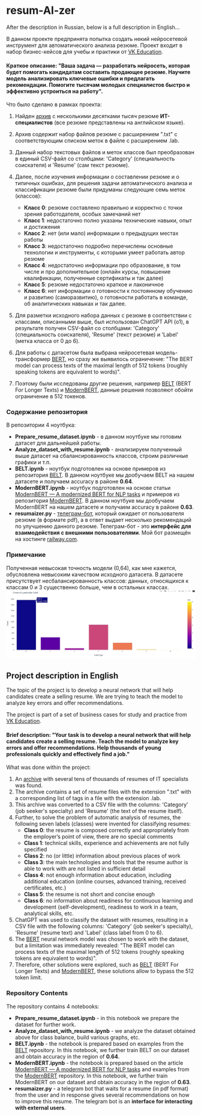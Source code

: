 # resum-AI-zer

After the description in Russian, below is a full description in English...

В данном проекте предпринята попытка создать некий нейросетевой инструмент для автоматического анализа резюме.
Проект входит в набор бизнес-кейсов для учебы и практики от [VK Education](https://education.vk.company/education_projects).

#### Краткое описание: "Ваша задача — разработать нейросеть, которая будет помогать кандидатам составить продающее резюме. Научите модель анализировать ключевые ошибки и предлагать рекомендации. Помогите тысячам молодых специалистов быстро и эффективно устроиться на работу".
Что было сделано в рамках проекта:
1. Найден [архив](https://github.com/florex/resume_corpus) с несколькими десятками тысяч резюме **ИТ-специалистов** (все резюме представлены на английском языке).
2. Архив содержит набор файлов резюме с расширением ".txt" с соответствующим списком меток в файле с расширением .lab.
3. Данный набор текстовых файлов и меток классов был преобразован в единый CSV-файл со столбцами: 'Category' (специальность соискателя) и 'Resume' (сам текст резюме).
4. Далее, после изучения информации о составлении резюме и о типичных ошибках, для решения задачи автоматического анализа и классификации резюме были придуманы следующие семь меток (классов):
    - **Класс 0**: резюме составлено правильно и корректно с точки зрения работодателя, особых замечаний нет
    - **Класс 1**: недостаточно полно указаны технические навыки, опыт и достижения
    - **Класс 2**: нет (или мало) информации о предыдущих местах работы
    - **Класс 3**: недостаточно подробно перечислены основные технологии и инструменты, с которыми умеет работать автор резюме
    - **Класс 4**: недостаточно информации про образование, в том числе и про дополнительное (онлайн курсы, повышение квалификации, полученные сертификаты и так далее)
    - **Класс 5**: резюме недостаточно краткое и лаконичное
    - **Класс 6**: нет информации о готовности к постоянному обучению и развитию (саморазвитию), о готовности работать в команде, об аналитических навыках и так далее.
 
5. Для разметки исходного набора данных с резюме в соответствии с классами, описанными выше, был использован ChatGPT API (о1), в результате получен CSV-файл со столбцами: 'Category' (специальность соискателя), 'Resume' (текст резюме) и 'Label' (метка класса от 0 до 6). 
6. Для работы с датасетом была выбрана нейросетевая модель-трансформер [BERT](https://github.com/google-research/bert), но сразу же выявилось ограничение: "The BERT model can process texts of the maximal length of 512 tokens (roughly speaking tokens are equivalent to words)".
7. Поэтому были исследованы другие решения, например [BELT](https://github.com/mim-solutions/bert_for_longer_texts) (BERT For Longer Texts) и [ModernBERT](https://huggingface.co/blog/modernbert), данные решения позволяют обойти ограничение в 512 токенов.

### Содержание репозитория
В репозитории 4 ноутбука:
- **Prepare_resume_dataset.ipynb** - в данном ноутбуке мы готовим датасет для дальнейшей работы.
- **Analyze_dataset_with_resume.ipynb** - анализируем полученный выше датасет на сбалансированность классов, строим различные графики и т.п.
- **BELT.ipynb** - ноутбук подготовлен на основе примеров из репозитория [BELT](https://github.com/mim-solutions/bert_for_longer_texts). В данном ноутбуке  мы дообучаем BELT на нашем датасете и получаем accuracy в районе **0.64**.
- **ModernBERT.ipynb** - ноутбук подготовлен на основе статьи [ModernBERT — A modernized BERT for NLP tasks](https://unfoldai.com/modernbert/) и примеров из репозитория [ModernBERT](https://unfoldai.com/modernbert/). В данном ноутбуке  мы дообучаем ModernBERT на нашем датасете и получаем accuracy в районе **0.63**.
- **resumaizer.py** - [телеграм-бот](https://t.me/HappyClients_bot), который ожидает от пользователя резюме (в формате pdf), а в ответ выдает несколько рекомендаций по улучшению данного резюме. Телеграм-бот - это **интерфейс для взаимодействия с внешними пользователями**. Мой бот размещён на хостинге [railway.com](railway.com).

### Примечание
Полученная невысокая точность модели (0,64), как мне кажется, обусловлена невысоким качеством исходного датасета. В датасете присутствует несбалансированность классов: данных, относящихся к классам 0 и 3 существенно больше, чем в остальных классах.
![](labels.jpg)

## Project description in English
The topic of the project is to develop a neural network that will help candidates create a selling resume. We are trying to teach the model to analyze key errors and offer recommendations.


The project is part of a set of business cases for study and practice from [VK Education](https://education.vk.company/education_projects).

#### Brief description: "Your task is to develop a neural network that will help candidates create a selling resume. Teach the model to analyze key errors and offer recommendations. Help thousands of young professionals quickly and effectively find a job."
What was done within the project:
1. An [archive](https://github.com/florex/resume_corpus) with several tens of thousands of resumes of IT specialists was found.
2. The archive contains a set of resume files with the extension ".txt" with a corresponding list of tags in a file with the extension .lab.
3. This archive was converted to a CSV file with the columns: 'Category' (job seeker's specialty) and 'Resume' (the text of the resume itself).
4. Further, to solve the problem of automatic analysis of resumes, the following seven labels (classes) were invented for classifying resumes:
    - **Class 0**: the resume is composed correctly and appropriately from the employer’s point of view, there are no special comments
    - **Class 1**: technical skills, experience and achievements are not fully specified
    - **Class 2**: no (or little) information about previous places of work
    - **Class 3**: the main technologies and tools that the resume author is able to work with are not listed in sufficient detail
    - **Class 4**: not enough information about education, including additional education (online courses, advanced training, received certificates, etc.)
    - **Class 5**: the resume is not short and concise enough
    - **Class 6**: no information about readiness for continuous learning and development (self-development), readiness to work in a team, analytical skills, etc.
5. ChatGPT was used to classify the dataset with resumes, resulting in a CSV file with the following columns: 'Category' (job seeker's specialty), 'Resume' (resume text) and 'Label' (class label from 0 to 6).
6. The [BERT](https://github.com/google-research/bert) neural network model was chosen to work with the dataset, but a limitation was immediately revealed: "The BERT model can process texts of the maximal length of 512 tokens (roughly speaking tokens are equivalent to words)".
7. Therefore, other solutions were explored, such as [BELT](https://github.com/mim-solutions/bert_for_longer_texts) (BERT For Longer Texts) and [ModernBERT](https://huggingface.co/blog/modernbert), these solutions allow to bypass the 512 token limit.

### Repository Contents
The repository contains 4 notebooks:
- **Prepare_resume_dataset.ipynb** - in this notebook we prepare the dataset for further work.
- **Analyze_dataset_with_resume.ipynb** - we analyze the dataset obtained above for class balance, build various graphs, etc.
- **BELT.ipynb** - the notebook is prepared based on examples from the [BELT](https://github.com/mim-solutions/bert_for_longer_texts) repository. In this notebook, we further train BELT on our dataset and obtain accuracy in the region of **0.64**.
- **ModernBERT.ipynb** - the notebook is prepared based on the article [ModernBERT — A modernized BERT for NLP tasks](https://unfoldai.com/modernbert/) and examples from the [ModernBERT](https://unfoldai.com/modernbert/) repository. In this notebook, we further train ModernBERT on our dataset and obtain accuracy in the region of **0.63**.
- **resumaizer.py** - a telegram bot that waits for a resume (in pdf format) from the user and in response gives several recommendations on how to improve this resume. The telegram bot is an **interface for interacting with external users**.